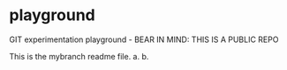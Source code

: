playground
==========

GIT experimentation playground - BEAR IN MIND: THIS IS A PUBLIC REPO

This is the mybranch readme file. a. b.